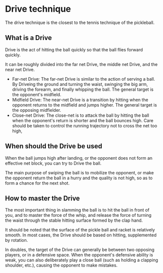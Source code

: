 # Drive technique

The drive technique is the closest to the tennis technique of the pickleball.

## What is a Drive

Drive is the act of hitting the ball quickly so that the ball flies forward quickly.

It can be roughly divided into the far net Drive, the middle net Drive, and the near net Drive.

* Far-net Drive: The far-net Drive is similar to the action of serving a ball. By Driveing the ground and turning the waist, swinging the big arm, driving the forearm, and finally whipping the ball. The general target is the opponent's midfield.
* Midfield Drive: The near-net Drive is a transition by hitting when the opponent returns to the midfield and jumps higher. The general target is the opposing midfielder.
* Close-net Drive: The close-net is to attack the ball by hitting the ball when the opponent's return is shorter and the ball bounces high. Care should be taken to control the running trajectory not to cross the net too high,

## When should the Drive be used

When the ball jumps high after landing, or the opponent does not form an effective net block, you can try to Drive the ball.

The main purpose of swiping the ball is to mobilize the opponent, or make the opponent return the ball in a hurry and the quality is not high, so as to form a chance for the next shot.

## How to master the Drive

The most important thing in slamming the ball is to hit the ball in front of you, and to master the force of the whip, and release the force of turning the waist through the stable hitting surface formed by the clap hand.

It should be noted that the surface of the pickle ball and racket is relatively smooth. In most cases, the Drive should be based on hitting, supplemented by rotation.

In doubles, the target of the Drive can generally be between two opposing players, or in a defensive space. When the opponent's defensive ability is weak, you can also deliberately play a close ball (such as holding a clapping shoulder, etc.), causing the opponent to make mistakes.